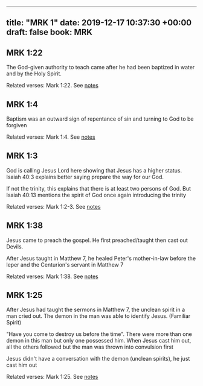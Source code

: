 
---
title: "MRK 1"
date: 2019-12-17 10:37:30 +00:00
draft: false
book: MRK
---

## MRK 1:22

The God-given authority to teach came after he had been baptized in water and by the Holy Spirit.

Related verses: Mark 1:22. See [notes](https://my.bible.com/notes/3321243269287633371)


## MRK 1:4

Baptism was an outward sign of repentance of sin and turning to God to be forgiven

Related verses: Mark 1:4. See [notes](https://my.bible.com/notes/3135729931901460819)


## MRK 1:3

God is calling Jesus Lord here showing that Jesus has a higher status. Isaiah 40:3 explains better saying prepare the way for our God.

If not the trinity, this explains that there is at least two persons of God. But Isaiah 40:13 mentions the spirit of God once again introducing the trinity

Related verses: Mark 1:2-3. See [notes](https://my.bible.com/notes/3135728897753866561)


## MRK 1:38

Jesus came to preach the gospel. He first preached/taught then cast out Devils.

After Jesus taught in Matthew 7, he healed Peter's mother-in-law before the leper and the Centurion's servant in Matthew 7

Related verses: Mark 1:38. See [notes](https://my.bible.com/notes/2560884231409230261)


## MRK 1:25

After Jesus had taught the sermons in Matthew 7, the unclean spirit in a man cried out. The demon in the man was able to identify Jesus. (Familiar Spirit)

"Have you come to destroy us before the time". There were more than one demon in this man but only one possessed him. When Jesus cast him out, all the others followed but the man was thrown into convulsion first

Jesus didn't have a conversation with the demon (unclean spirits), he just cast him out

Related verses: Mark 1:25. See [notes](https://my.bible.com/notes/2560880819787522467)

